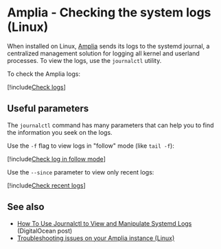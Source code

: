 ﻿# Amplia - Checking the system logs (Linux)

When installed on Linux, [Amplia](../../../index.md) sends its logs to the systemd journal, a centralized management solution for logging
all kernel and userland processes. To view the logs, use the `journalctl` utility.

To check the Amplia logs:

[!include[Check logs](../../../../../../includes/amplia/linux/check-logs.md)]

## Useful parameters

The `journalctl` command has many parameters that can help you to find the information you seek on the logs.

Use the `-f` flag to view logs in "follow" mode (like `tail -f`):

[!include[Check log in follow mode](../../../../../../includes/grant-id/linux/check-logs-follow.md)]

Use the `--since` parameter to view only recent logs:

[!include[Check recent logs](../../../../../../includes/grant-id/linux/check-logs-since.md)]

## See also

* [How To Use Journalctl to View and Manipulate Systemd Logs](https://www.digitalocean.com/community/tutorials/how-to-use-journalctl-to-view-and-manipulate-systemd-logs) (DigitalOcean post)
* [Troubleshooting issues on your Amplia instance (Linux)](index.md)
